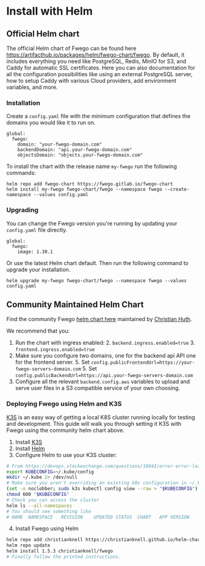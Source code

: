 # Install with Helm

## Official Helm chart

The official Helm chart of Fwego can be found here
https://artifacthub.io/packages/helm/fwego-chart/fwego. By default, it includes
everything you need like PostgreSQL, Redis, MinIO for S3, and Caddy for automatic SSL
certificates. Here you can also documentation for all the configuration possibilities
like using an external PostgreSQL server, how to setup Caddy with various Cloud
providers, add environment variables, and more.

### Installation

Create a `config.yaml` file with the minimum configuration that defines the domains
you would like it to run on.

```
global:
  fwego:
    domain: "your-fwego-domain.com"
    backendDomain: "api.your-fwego-domain.com"
    objectsDomain: "objects.your-fwego-domain.com"
```

To install the chart with the release name `my-fwego` run the following commands:

```
helm repo add fwego-chart https://fwego.gitlab.io/fwego-chart
helm install my-fwego fwego-chart/fwego --namespace fwego --create-namespace --values config.yaml
```

### Upgrading

You can change the Fwego version you're running by updating your `config.yaml`
file directly.

```
global:
  fwego:
    image: 1.30.1
```

Or use the latest Helm chart default. Then run the following command to upgrade your
installation.

```
helm upgrade my-fwego fwego-chart/fwego --namespace fwego --values config.yaml
```

## Community Maintained Helm Chart

Find the community
Fwego [helm chart here](https://artifacthub.io/packages/helm/christianhuth/fwego)
maintained
by [Christian Huth](https://github.com/christianhuth).

We recommend that you:

1. Run the chart with ingress enabled:
    2. `backend.ingress.enabled=true`
    3. `frontend.ingress.enabled=true`
4. Make sure you configure two domains, one for the backend api API one for the frontend
   server.
    5. Set `config.publicFrontendUrl=https://your-fwego-servers-domain.com`
    5. Set `config.publicBackendUrl=https://api.your-fwego-servers-domain.com`
6. Configure all the relevant `backend.config.aws` variables to upload and serve user
   files in a S3 compatible service of your own choosing.

### Deploying Fwego using Helm and K3S

[K3S](https://k3s.io/) is an easy way of getting a local K8S cluster running locally for
testing and development. This guide will walk you through setting it K3S with Fwego
using the community helm chart above.

1. Install [K3S](https://docs.k3s.io/quick-start)
2. Install [Helm](https://helm.sh/docs/helm/helm_install/)
3. Configure Helm to use your K3S cluster:

```bash
# From https://devops.stackexchange.com/questions/16043/error-error-loading-config-file-etc-rancher-k3s-k3s-yaml-open-etc-rancher 
export KUBECONFIG=~/.kube/config
mkdir ~/.kube 2> /dev/null
# Make sure you aren't overriding an existing k8s configuration in ~/.kube/config
(set -o noclobber; sudo k3s kubectl config view --raw > "$KUBECONFIG")
chmod 600 "$KUBECONFIG"
# Check you can access the cluster
helm ls --all-namespaces
# You should see something like
# NAME	NAMESPACE	REVISION	UPDATED	STATUS	CHART	APP VERSION
```

4. Install Fwego using Helm

```bash
helm repo add christianknell https://christianknell.github.io/helm-charts
helm repo update
helm install 1.5.3 christianknell/fwego
# Finally follow the printed instructions.
```
